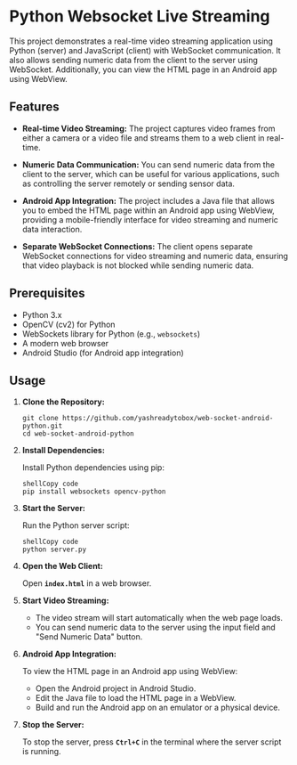 # Python Websocket Live Streaming

This project demonstrates a real-time video streaming application using Python (server) and JavaScript (client) with WebSocket communication. It also allows sending numeric data from the client to the server using WebSocket. Additionally, you can view the HTML page in an Android app using WebView.

## Features

- **Real-time Video Streaming:** The project captures video frames from either a camera or a video file and streams them to a web client in real-time.

- **Numeric Data Communication:** You can send numeric data from the client to the server, which can be useful for various applications, such as controlling the server remotely or sending sensor data.

- **Android App Integration:** The project includes a Java file that allows you to embed the HTML page within an Android app using WebView, providing a mobile-friendly interface for video streaming and numeric data interaction.

- **Separate WebSocket Connections:** The client opens separate WebSocket connections for video streaming and numeric data, ensuring that video playback is not blocked while sending numeric data.

## Prerequisites

- Python 3.x
- OpenCV (cv2) for Python
- WebSockets library for Python (e.g., `websockets`)
- A modern web browser
- Android Studio (for Android app integration)

## Usage

1. **Clone the Repository:**

   ```shell
   git clone https://github.com/yashreadytobox/web-socket-android-python.git
   cd web-socket-android-python 
   ```

2. **Install Dependencies:**
    
    Install Python dependencies using pip:
    
    ```
    shellCopy code
    pip install websockets opencv-python
    
    ```
    
3. **Start the Server:**
    
    Run the Python server script:
    
    ```
    shellCopy code
    python server.py
    
    ```
    
4. **Open the Web Client:**
    
    Open **`index.html`** in a web browser.
    
5. **Start Video Streaming:**
    - The video stream will start automatically when the web page loads.
    - You can send numeric data to the server using the input field and "Send Numeric Data" button.
   
6. **Android App Integration:**
    
    To view the HTML page in an Android app using WebView:
    
    - Open the Android project in Android Studio.
    - Edit the Java file to load the HTML page in a WebView.
    - Build and run the Android app on an emulator or a physical device.
7. **Stop the Server:**
    
    To stop the server, press **`Ctrl+C`** in the terminal where the server script is running.
